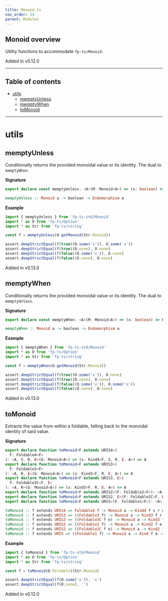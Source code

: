 ```yaml
---
title: Monoid.ts
nav_order: 14
parent: Modules
---
```


## Monoid overview

Utility functions to accommodate `fp-ts/Monoid`.

Added in v0.12.0

---

<h2 class="text-delta">Table of contents</h2>

- [utils](#utils)
  - [memptyUnless](#memptyunless)
  - [memptyWhen](#memptywhen)
  - [toMonoid](#tomonoid)

---

# utils

## memptyUnless

Conditionally returns the provided monoidal value or its identity. The dual
to `memptyWhen`.

**Signature**

```ts
export declare const memptyUnless: <A>(M: Monoid<A>) => (x: boolean) => Endomorphism<A>
```

```hs
memptyUnless :: Monoid a -> boolean -> Endomorphism a
```

**Example**

```ts
import { memptyUnless } from 'fp-ts-std/Monoid'
import * as O from 'fp-ts/Option'
import * as Str from 'fp-ts/string'

const f = memptyUnless(O.getMonoid(Str.Monoid))

assert.deepStrictEqual(f(true)(O.some('x')), O.some('x'))
assert.deepStrictEqual(f(true)(O.none), O.none)
assert.deepStrictEqual(f(false)(O.some('x')), O.none)
assert.deepStrictEqual(f(false)(O.none), O.none)
```

Added in v0.13.0

## memptyWhen

Conditionally returns the provided monoidal value or its identity. The dual
to `memptyUnless`.

**Signature**

```ts
export declare const memptyWhen: <A>(M: Monoid<A>) => (x: boolean) => Endomorphism<A>
```

```hs
memptyWhen :: Monoid a -> boolean -> Endomorphism a
```

**Example**

```ts
import { memptyWhen } from 'fp-ts-std/Monoid'
import * as O from 'fp-ts/Option'
import * as Str from 'fp-ts/string'

const f = memptyWhen(O.getMonoid(Str.Monoid))

assert.deepStrictEqual(f(true)(O.some('x')), O.none)
assert.deepStrictEqual(f(true)(O.none), O.none)
assert.deepStrictEqual(f(false)(O.some('x')), O.some('x'))
assert.deepStrictEqual(f(false)(O.none), O.none)
```

Added in v0.13.0

## toMonoid

Extracts the value from within a foldable, falling back to the monoidal
identity of said value.

**Signature**

```ts
export declare function toMonoid<F extends URIS4>(
  F: Foldable4<F>
): <A, S, R, E>(G: Monoid<A>) => (x: Kind4<F, S, R, E, A>) => A
export declare function toMonoid<F extends URIS3>(
  F: Foldable3<F>
): <A, R, E>(G: Monoid<A>) => (x: Kind3<F, R, E, A>) => A
export declare function toMonoid<F extends URIS3, E>(
  F: Foldable3C<F, E>
): <A, R>(G: Monoid<A>) => (x: Kind3<F, R, E, A>) => A
export declare function toMonoid<F extends URIS2>(F: Foldable2<F>): <A, E>(G: Monoid<A>) => (x: Kind2<F, E, A>) => A
export declare function toMonoid<F extends URIS2, E>(F: Foldable2C<F, E>): <A>(G: Monoid<A>) => (x: Kind2<F, E, A>) => A
export declare function toMonoid<F extends URIS>(F: Foldable1<F>): <A>(G: Monoid<A>) => (x: Kind<F, A>) => A
```

```hs
toMonoid :: f extends URIS4 => Foldable4 f -> Monoid a -> Kind4 f s r e a -> a
toMonoid :: f extends URIS3 => ((Foldable3 f) -> Monoid a -> Kind3 f r e a -> a)
toMonoid :: f extends URIS3 => ((Foldable3C f e) -> Monoid a -> Kind3 f r e a -> a)
toMonoid :: f extends URIS2 => ((Foldable2 f) -> Monoid a -> Kind2 f e a -> a)
toMonoid :: f extends URIS2 => ((Foldable2C f e) -> Monoid a -> Kind2 f e a -> a)
toMonoid :: f extends URIS => ((Foldable1 f) -> Monoid a -> Kind f a -> a)
```

**Example**

```ts
import { toMonoid } from 'fp-ts-std/Monoid'
import * as O from 'fp-ts/Option'
import * as Str from 'fp-ts/string'

const f = toMonoid(O.Foldable)(Str.Monoid)

assert.deepStrictEqual(f(O.some('x')), 'x')
assert.deepStrictEqual(f(O.none), '')
```

Added in v0.12.0
